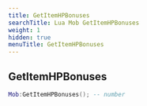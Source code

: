 ```yaml
---
title: GetItemHPBonuses
searchTitle: Lua Mob GetItemHPBonuses
weight: 1
hidden: true
menuTitle: GetItemHPBonuses
---
```

## GetItemHPBonuses
```lua
Mob:GetItemHPBonuses(); -- number
```
